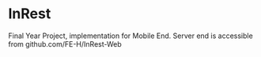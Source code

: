 # InRest
Final Year Project, implementation for Mobile End. Server end is accessible from github.com/FE-H/InRest-Web
